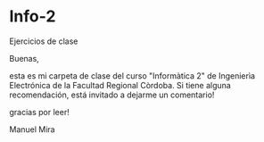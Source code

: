 # Info-2
Ejercicios de clase

Buenas,

  esta es mi carpeta de clase del curso "Informàtica 2" de Ingenierìa Electrónica de la Facultad Regional Còrdoba. Si tiene alguna recomendación, está invitado a dejarme un comentario!

gracias por leer!

Manuel Mira
